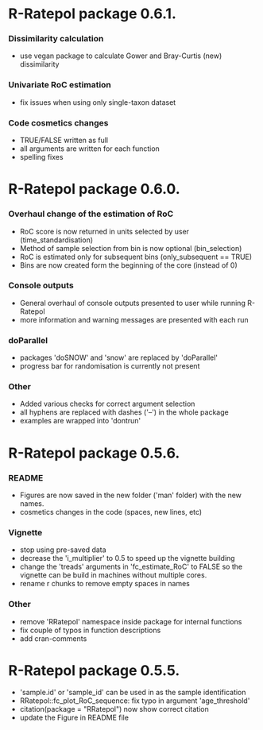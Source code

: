 # R-Ratepol package 0.6.1.
### Dissimilarity calculation
 - use vegan package to calculate Gower and Bray-Curtis (new) dissimilarity

### Univariate RoC estimation
 - fix issues when using only single-taxon dataset 

### Code cosmetics changes
 - TRUE/FALSE written as full
 - all arguments are written for each function
 - spelling fixes

# R-Ratepol package 0.6.0.
### Overhaul change of the estimation of RoC
 - RoC score is now returned in units selected by user (time_standardisation)
 - Method of sample selection from bin is now optional (bin_selection)
 - RoC is estimated only for subsequent bins (only_subsequent == TRUE)
 - Bins are now created form the beginning of the core (instead of 0)

### Console outputs
 - General overhaul of console outputs presented to user while running R-Ratepol
 - more information and warning messages are presented with each run

### doParallel
 - packages 'doSNOW' and 'snow' are replaced by 'doParallel'
 - progress bar for randomisation is currently not present 

### Other
 - Added various checks for correct argument selection
 - all hyphens are replaced with dashes ('–') in the whole package
 - examples are wrapped into 'dontrun'

# R-Ratepol package 0.5.6.
### README
 - Figures are now saved in the new folder ('man' folder) with the new names.
 - cosmetics changes in the code (spaces, new lines, etc)

### Vignette
 - stop using pre-saved data
 - decrease the 'i_multiplier' to 0.5 to speed up the vignette building
 - change the 'treads' arguments in 'fc_estimate_RoC' to FALSE so the vignette can be build in machines without multiple cores.
 - rename r chunks to remove empty spaces in names

### Other
 - remove 'RRatepol' namespace inside package for internal functions
 - fix couple of typos in function descriptions
 - add cran-comments

# R-Ratepol package 0.5.5.
 - 'sample.id' or 'sample_id' can be used in as the sample identification
 - RRatepol::fc_plot_RoC_sequence: fix typo in argument 'age_threshold' 
 - citation(package = "RRatepol") now show correct citation
 - update the Figure in README file